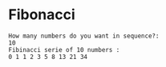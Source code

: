# Fibonacci

```
How many numbers do you want in sequence?:
10
Fibinacci serie of 10 numbers :
0 1 1 2 3 5 8 13 21 34
```
